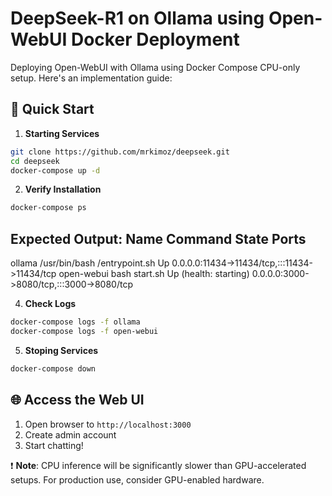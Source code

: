 # DeepSeek-R1 on Ollama using Open-WebUI Docker Deployment
Deploying Open-WebUI with Ollama using Docker Compose CPU-only setup.
Here's an implementation guide:

## 🚀 Quick Start
1. **Starting Services**
```bash
git clone https://github.com/mrkimoz/deepseek.git
cd deepseek
docker-compose up -d
```

2. **Verify Installation**
```bash
docker-compose ps
```
Expected Output:
   Name                Command                      State                              Ports
----------------------------------------------------------------------------------------------------------------
ollama       /usr/bin/bash /entrypoint.sh   Up                      0.0.0.0:11434->11434/tcp,:::11434->11434/tcp
open-webui   bash start.sh                  Up (health: starting)   0.0.0.0:3000->8080/tcp,:::3000->8080/tcp


4. **Check Logs**
```bash
docker-compose logs -f ollama
docker-compose logs -f open-webui
```

5. **Stoping Services**
```bash
docker-compose down
```

## 🌐 Access the Web UI
1. Open browser to `http://localhost:3000`
2. Create admin account
3. Start chatting!

❗ **Note**: CPU inference will be significantly slower than GPU-accelerated setups. For production use, consider GPU-enabled hardware.
